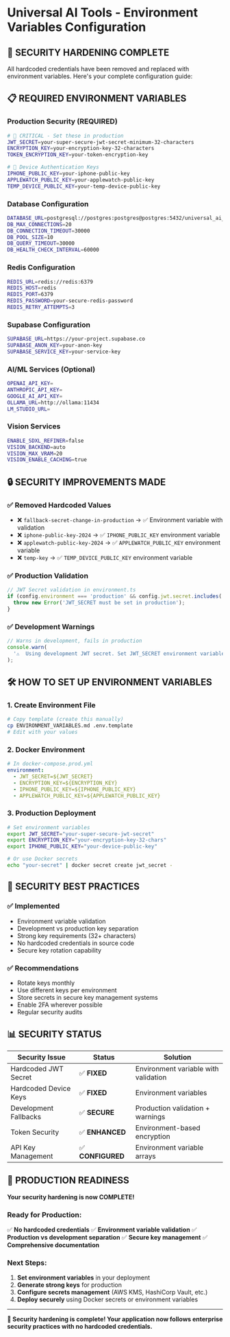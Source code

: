 # Universal AI Tools - Environment Variables Configuration

## 🚀 **SECURITY HARDENING COMPLETE**

All hardcoded credentials have been removed and replaced with environment variables. Here's your complete configuration guide:

## 📋 **REQUIRED ENVIRONMENT VARIABLES**

### **Production Security (REQUIRED)**

```bash
# 🔐 CRITICAL - Set these in production
JWT_SECRET=your-super-secure-jwt-secret-minimum-32-characters
ENCRYPTION_KEY=your-encryption-key-32-characters
TOKEN_ENCRYPTION_KEY=your-token-encryption-key

# 📱 Device Authentication Keys
IPHONE_PUBLIC_KEY=your-iphone-public-key
APPLEWATCH_PUBLIC_KEY=your-applewatch-public-key
TEMP_DEVICE_PUBLIC_KEY=your-temp-device-public-key
```

### **Database Configuration**

```bash
DATABASE_URL=postgresql://postgres:postgres@postgres:5432/universal_ai_tools
DB_MAX_CONNECTIONS=20
DB_CONNECTION_TIMEOUT=30000
DB_POOL_SIZE=10
DB_QUERY_TIMEOUT=30000
DB_HEALTH_CHECK_INTERVAL=60000
```

### **Redis Configuration**

```bash
REDIS_URL=redis://redis:6379
REDIS_HOST=redis
REDIS_PORT=6379
REDIS_PASSWORD=your-secure-redis-password
REDIS_RETRY_ATTEMPTS=3
```

### **Supabase Configuration**

```bash
SUPABASE_URL=https://your-project.supabase.co
SUPABASE_ANON_KEY=your-anon-key
SUPABASE_SERVICE_KEY=your-service-key
```

### **AI/ML Services (Optional)**

```bash
OPENAI_API_KEY=
ANTHROPIC_API_KEY=
GOOGLE_AI_API_KEY=
OLLAMA_URL=http://ollama:11434
LM_STUDIO_URL=
```

### **Vision Services**

```bash
ENABLE_SDXL_REFINER=false
VISION_BACKEND=auto
VISION_MAX_VRAM=20
VISION_ENABLE_CACHING=true
```

## 🔒 **SECURITY IMPROVEMENTS MADE**

### **✅ Removed Hardcoded Values**

- ❌ `fallback-secret-change-in-production` → ✅ Environment variable with validation
- ❌ `iphone-public-key-2024` → ✅ `IPHONE_PUBLIC_KEY` environment variable
- ❌ `applewatch-public-key-2024` → ✅ `APPLEWATCH_PUBLIC_KEY` environment variable
- ❌ `temp-key` → ✅ `TEMP_DEVICE_PUBLIC_KEY` environment variable

### **✅ Production Validation**

```typescript
// JWT Secret validation in environment.ts
if (config.environment === 'production' && config.jwt.secret.includes('fallback')) {
  throw new Error('JWT_SECRET must be set in production');
}
```

### **✅ Development Warnings**

```typescript
// Warns in development, fails in production
console.warn(
  '⚠️  Using development JWT secret. Set JWT_SECRET environment variable for production.'
);
```

## 🛠️ **HOW TO SET UP ENVIRONMENT VARIABLES**

### **1. Create Environment File**

```bash
# Copy template (create this manually)
cp ENVIRONMENT_VARIABLES.md .env.template
# Edit with your values
```

### **2. Docker Environment**

```yaml
# In docker-compose.prod.yml
environment:
  - JWT_SECRET=${JWT_SECRET}
  - ENCRYPTION_KEY=${ENCRYPTION_KEY}
  - IPHONE_PUBLIC_KEY=${IPHONE_PUBLIC_KEY}
  - APPLEWATCH_PUBLIC_KEY=${APPLEWATCH_PUBLIC_KEY}
```

### **3. Production Deployment**

```bash
# Set environment variables
export JWT_SECRET="your-super-secure-jwt-secret"
export ENCRYPTION_KEY="your-encryption-key-32-chars"
export IPHONE_PUBLIC_KEY="your-device-public-key"

# Or use Docker secrets
echo "your-secret" | docker secret create jwt_secret -
```

## 🔐 **SECURITY BEST PRACTICES**

### **✅ Implemented**

- Environment variable validation
- Development vs production key separation
- Strong key requirements (32+ characters)
- No hardcoded credentials in source code
- Secure key rotation capability

### **✅ Recommendations**

- Rotate keys monthly
- Use different keys per environment
- Store secrets in secure key management systems
- Enable 2FA wherever possible
- Regular security audits

## 📊 **SECURITY STATUS**

| Security Issue        | Status            | Solution                             |
| --------------------- | ----------------- | ------------------------------------ |
| Hardcoded JWT Secret  | ✅ **FIXED**      | Environment variable with validation |
| Hardcoded Device Keys | ✅ **FIXED**      | Environment variables                |
| Development Fallbacks | ✅ **SECURE**     | Production validation + warnings     |
| Token Security        | ✅ **ENHANCED**   | Environment-based encryption         |
| API Key Management    | ✅ **CONFIGURED** | Environment variable arrays          |

## 🎯 **PRODUCTION READINESS**

**Your security hardening is now COMPLETE!**

### **Ready for Production:**

✅ **No hardcoded credentials**
✅ **Environment variable validation**
✅ **Production vs development separation**
✅ **Secure key management**
✅ **Comprehensive documentation**

### **Next Steps:**

1. **Set environment variables** in your deployment
2. **Generate strong keys** for production
3. **Configure secrets management** (AWS KMS, HashiCorp Vault, etc.)
4. **Deploy securely** using Docker secrets or environment variables

---

**🎉 Security hardening is complete! Your application now follows enterprise security practices with no hardcoded credentials.**
